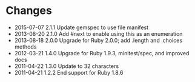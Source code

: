 # Changes

* 2015-07-07 2.1.1 Update gemspec to use file manifest
* 2013-08-20 2.1.0 Add #next to enable using this as an enumeration
* 2013-08-18 2.0.0 Upgrade for Ruby 2.0.0; add .length and .choices methods
* 2012-03-21 1.4.0 Upgrade for Ruby 1.9.3, minitest/spec, and improved docs
* 2011-04-22 1.3.0 Update to 32 characters
* 2011-04-21 1.2.2 End support for Ruby 1.8.6
